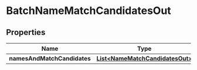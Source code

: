 
# BatchNameMatchCandidatesOut

## Properties
Name | Type | Description | Notes
------------ | ------------- | ------------- | -------------
**namesAndMatchCandidates** | [**List&lt;NameMatchCandidatesOut&gt;**](NameMatchCandidatesOut.md) |  |  [optional]



